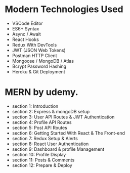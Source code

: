 # Modern Technologies Used
* VSCode Editor
* ES6+ Syntax
* Async / Await
* React Hooks
* Redux With DevTools
* JWT (JSON Web Tokens)
* Postman HTTP Client
* Mongoose / MongoDB / Atlas
* Bcrypt Password Hashing
* Heroku & Git Deployment



# MERN by udemy.

-   section 1: Introduction
-   section 2: Express & mongoDB setup
-   section 3: User API Routes & JWT Authentication
-   section 4: Profile API Routes
-   section 5: Post API Routes
-   section 6: Getting Started With React & The Front-end
-   section 7: Redux Setup & Alerts
-   section 8: React User Authentication
-   section 9: Dashboard & profile Management
-   section 10: Profile Display
-   section 11: Posts & Comments
-   section 12: Prepare & Deploy

